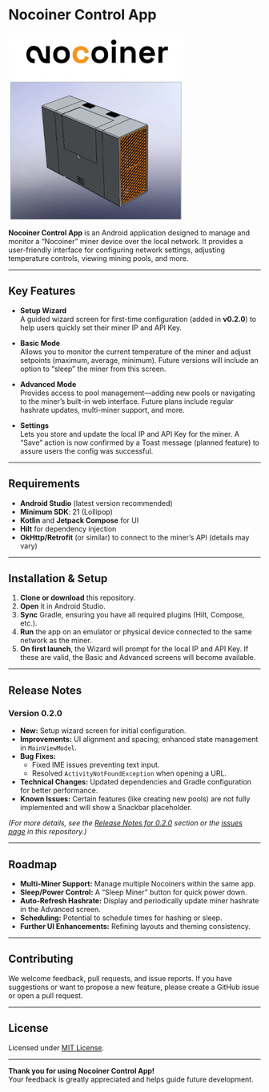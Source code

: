 # Nocoiner Control App



<img src="/images/nocoinerphoto.png" alt="drawing" width="350" align="center"/>





**Nocoiner Control App** is an Android application designed to manage and monitor a “Nocoiner” miner device over the local network. It provides a user-friendly interface for configuring network settings, adjusting temperature controls, viewing mining pools, and more.

---

## Key Features
- **Setup Wizard**  
  A guided wizard screen for first-time configuration (added in **v0.2.0**) to help users quickly set their miner IP and API Key.
  
- **Basic Mode**  
  Allows you to monitor the current temperature of the miner and adjust setpoints (maximum, average, minimum). Future versions will include an option to “sleep” the miner from this screen.

- **Advanced Mode**  
  Provides access to pool management—adding new pools or navigating to the miner’s built-in web interface. Future plans include regular hashrate updates, multi-miner support, and more.

- **Settings**  
  Lets you store and update the local IP and API Key for the miner. A “Save” action is now confirmed by a Toast message (planned feature) to assure users the config was successful.

---

## Requirements
- **Android Studio** (latest version recommended)  
- **Minimum SDK**: 21 (Lollipop)  
- **Kotlin** and **Jetpack Compose** for UI  
- **Hilt** for dependency injection  
- **OkHttp/Retrofit** (or similar) to connect to the miner’s API (details may vary)

---

## Installation & Setup
1. **Clone or download** this repository.  
2. **Open** it in Android Studio.  
3. **Sync** Gradle, ensuring you have all required plugins (Hilt, Compose, etc.).  
4. **Run** the app on an emulator or physical device connected to the same network as the miner.  
5. **On first launch**, the Wizard will prompt for the local IP and API Key. If these are valid, the Basic and Advanced screens will become available.

---

## Release Notes
### Version 0.2.0
- **New:** Setup wizard screen for initial configuration.  
- **Improvements:** UI alignment and spacing; enhanced state management in `MainViewModel`.  
- **Bug Fixes:**  
  - Fixed IME issues preventing text input.  
  - Resolved `ActivityNotFoundException` when opening a URL.  
- **Technical Changes:** Updated dependencies and Gradle configuration for better performance.  
- **Known Issues:** Certain features (like creating new pools) are not fully implemented and will show a Snackbar placeholder.

*(For more details, see the [Release Notes for 0.2.0](#) section or the [issues page](#) in this repository.)*

---

## Roadmap
- **Multi-Miner Support:** Manage multiple Nocoiners within the same app.  
- **Sleep/Power Control:** A “Sleep Miner” button for quick power down.  
- **Auto-Refresh Hashrate:** Display and periodically update miner hashrate in the Advanced screen.  
- **Scheduling:** Potential to schedule times for hashing or sleep.  
- **Further UI Enhancements:** Refining layouts and theming consistency.

---

## Contributing
We welcome feedback, pull requests, and issue reports. If you have suggestions or want to propose a new feature, please create a GitHub issue or open a pull request.

---

## License
Licensed under [MIT License](LICENSE).  

---
**Thank you for using Nocoiner Control App!**  
Your feedback is greatly appreciated and helps guide future development.